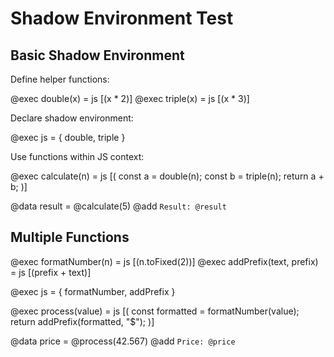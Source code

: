 # Shadow Environment Test

## Basic Shadow Environment

Define helper functions:

@exec double(x) = js [(x * 2)]
@exec triple(x) = js [(x * 3)]

Declare shadow environment:

@exec js = { double, triple }

Use functions within JS context:

@exec calculate(n) = js [(
  const a = double(n);
  const b = triple(n);
  return a + b;
)]

@data result = @calculate(5)
@add `Result: @result`

## Multiple Functions

@exec formatNumber(n) = js [(n.toFixed(2))]
@exec addPrefix(text, prefix) = js [(prefix + text)]

@exec js = { formatNumber, addPrefix }

@exec process(value) = js [(
  const formatted = formatNumber(value);
  return addPrefix(formatted, "$");
)]

@data price = @process(42.567)
@add `Price: @price`